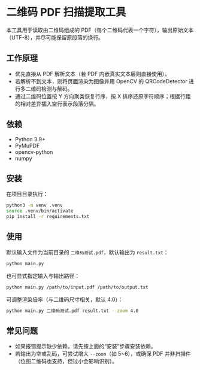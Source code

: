 # 二维码 PDF 扫描提取工具

本工具用于读取由二维码组成的 PDF（每个二维码代表一个字符），输出原始文本（UTF-8），并尽可能保留原段落的换行。

## 工作原理
- 优先直接从 PDF 解析文本（若 PDF 内嵌真实文本层则直接使用）。
- 若解析不到文本，则将页面渲染为图像并用 OpenCV 的 QRCodeDetector 进行多二维码检测与解码。
- 通过二维码位置按 Y 方向聚类恢复行序，按 X 排序还原字符顺序；根据行距的相对差异插入空行表示段落分隔。

## 依赖
- Python 3.9+
- PyMuPDF
- opencv-python
- numpy

## 安装
在项目目录执行：

```bash
python3 -m venv .venv
source .venv/bin/activate
pip install -r requirements.txt
```

## 使用
默认输入文件为当前目录的 `二维码测试.pdf`，默认输出为 `result.txt`：

```bash
python main.py
```

也可显式指定输入与输出路径：

```bash
python main.py /path/to/input.pdf /path/to/output.txt
```

可调整渲染倍率（与二维码尺寸相关，默认 4.0）：

```bash
python main.py 二维码测试.pdf result.txt --zoom 4.0
```

## 常见问题
- 如果报错提示缺少依赖，请先按上面的“安装”步骤安装依赖。
- 若输出为空或乱码，可尝试增大 `--zoom`（如 5~6），或确保 PDF 并非扫描件（位图二维码也支持，但过小会影响识别）。
